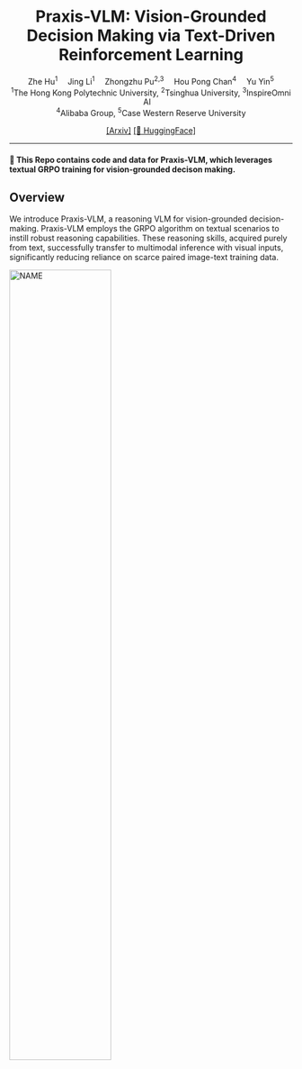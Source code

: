 

<div align="center">


<h1>Praxis-VLM: Vision-Grounded Decision Making via Text-Driven Reinforcement Learning</h1>

<div>
    <a target='_blank'>Zhe Hu<sup>1</sup></a>&emsp;
    <a target='_blank'>Jing Li<sup>1</sup></a>&emsp;
    <a target='_blank'>Zhongzhu Pu<sup>2,3</sup></a>&emsp;
    <a target='_blank'>Hou Pong Chan<sup>4</sup></a>&emsp;
    <a target='_blank'>Yu Yin<sup>5</sup></a>
</div>

<div>
    <sup>1</sup>The Hong Kong Polytechnic University, <sup>2</sup>Tsinghua University, <sup>3</sup>InspireOmni AI&emsp; 
</div>
<sup>4</sup>Alibaba Group, <sup>5</sup>Case Western Reserve University
<div>
</div>

[[Arxiv]](https://arxiv.org/pdf/2503.16965v2)
[[🤗 HuggingFace]](https://huggingface.co/collections/zhehuderek/praxis-vlm-67f5d8b3e077bdde7ec24baa)

---

</div>


#### 🌟 This Repo contains code and data for Praxis-VLM, which leverages textual GRPO training for vision-grounded decison making.

## Overview
We introduce Praxis-VLM, a reasoning VLM for vision-grounded decision-making. Praxis-VLM employs the GRPO algorithm on textual scenarios to instill robust reasoning capabilities. These reasoning skills, acquired purely from text, successfully transfer to multimodal inference with visual inputs, significantly reducing reliance on scarce paired image-text training data.

<div align='left'><img src="./assets/intro_figure.jpg"  alt="NAME" width="60%"/></div>


